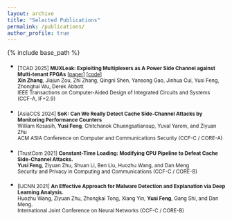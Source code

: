 ```yaml
---
layout: archive
title: "Selected Publications"
permalink: /publications/
author_profile: true
---
```



{% include base_path %}
- <sub> [TCAD 2025] **MUXLeak: Exploiting Multiplexers as A Power Side Channel against Multi-tenant FPGAs** [[paper](https://zhangxin00.github.io/files/MUXLeak.pdf)] [[code](https://github.com/zhangxin00/MUXLeak-artifact)] <br/>
  **Xin Zhang**, Jiajun Zou, Zhi Zhang, Qingni Shen, Yansong Gao, Jinhua Cui, Yusi Feng, Zhonghai Wu, Derek Abbott <br/>
  IEEE Transactions on Computer-Aided Design of Integrated Circuits and Systems (CCF-A, IF=2.9) <br/>

  
- <sub> [AsiaCCS 2024] **SoK: Can We Really Detect Cache Side-Channel Attacks by Monitoring Performance Counters** <br/>
  William Kosasih, **Yusi Feng**, Chitchanok Chuengsatiansup, Yuval Yarom, and Ziyuan Zhu <br/>
  ACM ASIA Conference on Computer and Communications Security (CCF-C / CORE-A) <br/>

- <sub> [TrustCom 2021] **Constant-Time Loading: Modifying CPU Pipeline to Defeat Cache Side-Channel Attacks.** <br/>
  **Yusi Feng**, Ziyuan Zhu, Shuan Li, Ben Liu, Huozhu Wang, and Dan Meng <br/>
  Security and Privacy in Computing and Communications (CCF-C / CORE-B) <br/>

- <sub> [IJCNN 2021] **An Effective Approach for Malware Detection and Explanation via Deep Learning Analysis.** <br/>
  Huozhu Wang, Ziyuan Zhu, Zhongkai Tong, Xiang Yin, **Yusi Feng**, Gang Shi, and Dan Meng. <br/>
  International Joint Conference on Neural Networks (CCF-C / CORE-B) <br/>

<!--
You can find my submission history [here](https://zhangxin00.github.io/submissions/).
-->
  

